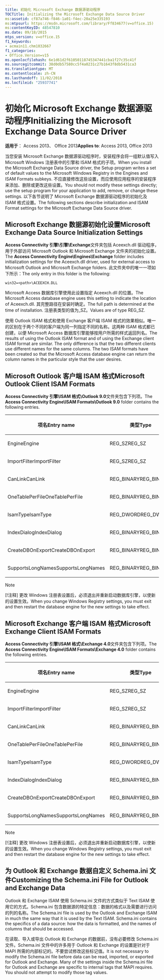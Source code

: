 ```yaml
---
title: 初始化 Microsoft Exchange 数据源驱动程序
TOCTitle: Initializing the Microsoft Exchange Data Source Driver
ms:assetid: cf87a746-f846-1a01-f4ec-20a25e335193
ms:mtpsurl: https://msdn.microsoft.com/library/Ff834677(v=office.15)
ms:contentKeyID: 48547810
ms.date: 09/18/2015
mtps_version: v=office.15
f1_keywords:
- acmain11.chm1032667
f1_categories:
- Office.Version=v15
ms.openlocfilehash: 6e1d61d2f61050118745347441cba1f27c35c41f
ms.sourcegitcommit: 38d0db57580cc5f4a0231c27b1643f8db5431ca3
ms.translationtype: MT
ms.contentlocale: zh-CN
ms.lasthandoff: 11/02/2018
ms.locfileid: "25937741"
---
```

# <a name="initializing-the-microsoft-exchange-data-source-driver"></a><span data-ttu-id="53d4b-102">初始化 Microsoft Exchange 数据源驱动程序</span><span class="sxs-lookup"><span data-stu-id="53d4b-102">Initializing the Microsoft Exchange Data Source Driver</span></span>

<span data-ttu-id="53d4b-103">**适用于**： Access 2013、 Office 2013</span><span class="sxs-lookup"><span data-stu-id="53d4b-103">**Applies to**: Access 2013, Office 2013</span></span>

<span data-ttu-id="53d4b-104">当您安装 Microsoft Exchange 数据源驱动程序时，安装程序会将一组默认值写入 Microsoft Windows 注册表中的引擎和 ISAM 格式的子项。</span><span class="sxs-lookup"><span data-stu-id="53d4b-104">When you install the Microsoft Exchange Data Source driver, the Setup program writes a set of default values to the Microsoft Windows Registry in the Engines and ISAM Formats subkeys.</span></span> <span data-ttu-id="53d4b-105">不应直接修改这些设置，而应使用应用程序的安装程序来添加、删除或更改这些设置。</span><span class="sxs-lookup"><span data-stu-id="53d4b-105">You should not modify these settings directly; use the setup program for your application to add, remove, or change these settings.</span></span> <span data-ttu-id="53d4b-106">以下各节说明了 Microsoft Exchange 数据源驱动程序的初始化及 ISAM 格式设置。</span><span class="sxs-lookup"><span data-stu-id="53d4b-106">The following sections describe initialization and ISAM Format settings for the Microsoft Exchange Data Source driver.</span></span>

## <a name="microsoft-exchange-data-source-initialization-settings"></a><span data-ttu-id="53d4b-107">Microsoft Exchange 数据源初始化设置</span><span class="sxs-lookup"><span data-stu-id="53d4b-107">Microsoft Exchange Data Source Initialization Settings</span></span>

<span data-ttu-id="53d4b-108">**Access Connectivity 引擎\\引擎\\Exchange**文件夹包括 Aceexch.dll 驱动程序，用于外部访问 Microsoft Outlook 和 Microsoft Exchange 文件夹的初始化设置。</span><span class="sxs-lookup"><span data-stu-id="53d4b-108">The **Access Connectivity Engine\\Engines\\Exchange** folder includes initialization settings for the Aceexch.dll driver, used for external access to Microsoft Outlook and Microsoft Exchange folders.</span></span> <span data-ttu-id="53d4b-109">此文件夹中的唯一一项如下所示：</span><span class="sxs-lookup"><span data-stu-id="53d4b-109">The only entry in this folder is the following:</span></span>

`win32=<path>\ACEEXCH.DLL`

<span data-ttu-id="53d4b-110">Microsoft Access 数据库引擎使用此设置指定 Aceexch.dll 的位置。</span><span class="sxs-lookup"><span data-stu-id="53d4b-110">The Microsoft Access database engine uses this setting to indicate the location of Aceexch.dll.</span></span> <span data-ttu-id="53d4b-111">其完整路径在安装时确定。</span><span class="sxs-lookup"><span data-stu-id="53d4b-111">The full path is determined at the time of installation.</span></span> <span data-ttu-id="53d4b-112">注册表类型的值为\_SZ。</span><span class="sxs-lookup"><span data-stu-id="53d4b-112">Values are of type REG\_SZ.</span></span>

<span data-ttu-id="53d4b-p104">使用 Outlook ISAM 格式和使用 Exchange 客户端 ISAM 格式的效果相似。唯一的区别在于两个不同的客户端为同一列指定不同的名称。这两种 ISAM 格式都已创建，以便 Microsoft Access 数据库引擎能够按用户所需的样式返回列名。</span><span class="sxs-lookup"><span data-stu-id="53d4b-p104">The results of using the Outlook ISAM format and of using the Exchange client ISAM format are similar. The only difference is that the two different clients use different names for the same columns. The two ISAM formats have been created so that the Microsoft Access database engine can return the column names in the particular style that the user desires.</span></span>

## <a name="microsoft-outlook-client-isam-formats"></a><span data-ttu-id="53d4b-116">Microsoft Outlook 客户端 ISAM 格式</span><span class="sxs-lookup"><span data-stu-id="53d4b-116">Microsoft Outlook Client ISAM Formats</span></span>

<span data-ttu-id="53d4b-117">**Access Connectivity 引擎\\ISAM 格式\\Outlook 9.0**文件夹包含下列项。</span><span class="sxs-lookup"><span data-stu-id="53d4b-117">The **Access Connectivity Engine\\ISAM Formats\\Outlook 9.0** folder contains the following entries.</span></span>

<table>
<colgroup>
<col style="width: 33%" />
<col style="width: 33%" />
<col style="width: 33%" />
</colgroup>
<thead>
<tr class="header">
<th><p><span data-ttu-id="53d4b-118">项名</span><span class="sxs-lookup"><span data-stu-id="53d4b-118">Entry name</span></span></p></th>
<th><p><span data-ttu-id="53d4b-119">类型</span><span class="sxs-lookup"><span data-stu-id="53d4b-119">Type</span></span></p></th>
<th><p><span data-ttu-id="53d4b-120">值</span><span class="sxs-lookup"><span data-stu-id="53d4b-120">Value</span></span></p></th>
</tr>
</thead>
<tbody>
<tr class="odd">
<td><p><span data-ttu-id="53d4b-121">Engine</span><span class="sxs-lookup"><span data-stu-id="53d4b-121">Engine</span></span></p></td>
<td><p><span data-ttu-id="53d4b-122">REG_SZ</span><span class="sxs-lookup"><span data-stu-id="53d4b-122">REG_SZ</span></span></p></td>
<td><p><span data-ttu-id="53d4b-123">Exchange</span><span class="sxs-lookup"><span data-stu-id="53d4b-123">Exchange</span></span></p></td>
</tr>
<tr class="even">
<td><p><span data-ttu-id="53d4b-124">ImportFilter</span><span class="sxs-lookup"><span data-stu-id="53d4b-124">ImportFilter</span></span></p></td>
<td><p><span data-ttu-id="53d4b-125">REG_SZ</span><span class="sxs-lookup"><span data-stu-id="53d4b-125">REG_SZ</span></span></p></td>
<td><p><span data-ttu-id="53d4b-126">Outlook()</span><span class="sxs-lookup"><span data-stu-id="53d4b-126">Outlook()</span></span></p></td>
</tr>
<tr class="odd">
<td><p><span data-ttu-id="53d4b-127">CanLink</span><span class="sxs-lookup"><span data-stu-id="53d4b-127">CanLink</span></span></p></td>
<td><p><span data-ttu-id="53d4b-128">REG_BINARY</span><span class="sxs-lookup"><span data-stu-id="53d4b-128">REG_BINARY</span></span></p></td>
<td><p><span data-ttu-id="53d4b-129">01</span><span class="sxs-lookup"><span data-stu-id="53d4b-129">01</span></span></p></td>
</tr>
<tr class="even">
<td><p><span data-ttu-id="53d4b-130">OneTablePerFile</span><span class="sxs-lookup"><span data-stu-id="53d4b-130">OneTablePerFile</span></span></p></td>
<td><p><span data-ttu-id="53d4b-131">REG_BINARY</span><span class="sxs-lookup"><span data-stu-id="53d4b-131">REG_BINARY</span></span></p></td>
<td><p><span data-ttu-id="53d4b-132">00</span><span class="sxs-lookup"><span data-stu-id="53d4b-132">00</span></span></p></td>
</tr>
<tr class="odd">
<td><p><span data-ttu-id="53d4b-133">IsamType</span><span class="sxs-lookup"><span data-stu-id="53d4b-133">IsamType</span></span></p></td>
<td><p><span data-ttu-id="53d4b-134">REG_DWORD</span><span class="sxs-lookup"><span data-stu-id="53d4b-134">REG_DWORD</span></span></p></td>
<td><p><span data-ttu-id="53d4b-135">3</span><span class="sxs-lookup"><span data-stu-id="53d4b-135">3</span></span></p></td>
</tr>
<tr class="even">
<td><p><span data-ttu-id="53d4b-136">IndexDialog</span><span class="sxs-lookup"><span data-stu-id="53d4b-136">IndexDialog</span></span></p></td>
<td><p><span data-ttu-id="53d4b-137">REG_BINARY</span><span class="sxs-lookup"><span data-stu-id="53d4b-137">REG_BINARY</span></span></p></td>
<td><p><span data-ttu-id="53d4b-138">00</span><span class="sxs-lookup"><span data-stu-id="53d4b-138">00</span></span></p></td>
</tr>
<tr class="odd">
<td><p><span data-ttu-id="53d4b-139">CreateDBOnExport</span><span class="sxs-lookup"><span data-stu-id="53d4b-139">CreateDBOnExport</span></span></p></td>
<td><p><span data-ttu-id="53d4b-140">REG_BINARY</span><span class="sxs-lookup"><span data-stu-id="53d4b-140">REG_BINARY</span></span></p></td>
<td><p><span data-ttu-id="53d4b-141">00</span><span class="sxs-lookup"><span data-stu-id="53d4b-141">00</span></span></p></td>
</tr>
<tr class="even">
<td><p><span data-ttu-id="53d4b-142">SupportsLongNames</span><span class="sxs-lookup"><span data-stu-id="53d4b-142">SupportsLongNames</span></span></p></td>
<td><p><span data-ttu-id="53d4b-143">REG_BINARY</span><span class="sxs-lookup"><span data-stu-id="53d4b-143">REG_BINARY</span></span></p></td>
<td><p><span data-ttu-id="53d4b-144">01</span><span class="sxs-lookup"><span data-stu-id="53d4b-144">01</span></span></p></td>
</tr>
</tbody>
</table>



> [!NOTE]
> <span data-ttu-id="53d4b-145">[!注释] 更改 Windows 注册表设置后，必须退出并重新启动数据库引擎，以使新的设置生效。</span><span class="sxs-lookup"><span data-stu-id="53d4b-145">When you change Windows Registry settings, you must exit and then restart the database engine for the new settings to take effect.</span></span>



## <a name="microsoft-exchange-client-isam-formats"></a><span data-ttu-id="53d4b-146">Microsoft Exchange 客户端 ISAM 格式</span><span class="sxs-lookup"><span data-stu-id="53d4b-146">Microsoft Exchange Client ISAM Formats</span></span>

<span data-ttu-id="53d4b-147">**Access Connectivity 引擎\\ISAM 格式\\Exchange 4.0**文件夹包含下列项。</span><span class="sxs-lookup"><span data-stu-id="53d4b-147">The **Access Connectivity Engine\\ISAM Formats\\Exchange 4.0** folder contains the following entries.</span></span>

<table>
<colgroup>
<col style="width: 33%" />
<col style="width: 33%" />
<col style="width: 33%" />
</colgroup>
<thead>
<tr class="header">
<th><p><span data-ttu-id="53d4b-148">项名</span><span class="sxs-lookup"><span data-stu-id="53d4b-148">Entry name</span></span></p></th>
<th><p><span data-ttu-id="53d4b-149">类型</span><span class="sxs-lookup"><span data-stu-id="53d4b-149">Type</span></span></p></th>
<th><p><span data-ttu-id="53d4b-150">值</span><span class="sxs-lookup"><span data-stu-id="53d4b-150">Value</span></span></p></th>
</tr>
</thead>
<tbody>
<tr class="odd">
<td><p><span data-ttu-id="53d4b-151">Engine</span><span class="sxs-lookup"><span data-stu-id="53d4b-151">Engine</span></span></p></td>
<td><p><span data-ttu-id="53d4b-152">REG_SZ</span><span class="sxs-lookup"><span data-stu-id="53d4b-152">REG_SZ</span></span></p></td>
<td><p><span data-ttu-id="53d4b-153">Exchange</span><span class="sxs-lookup"><span data-stu-id="53d4b-153">Exchange</span></span></p></td>
</tr>
<tr class="even">
<td><p><span data-ttu-id="53d4b-154">ImportFilter</span><span class="sxs-lookup"><span data-stu-id="53d4b-154">ImportFilter</span></span></p></td>
<td><p><span data-ttu-id="53d4b-155">REG_SZ</span><span class="sxs-lookup"><span data-stu-id="53d4b-155">REG_SZ</span></span></p></td>
<td><p><span data-ttu-id="53d4b-156">Exchange()</span><span class="sxs-lookup"><span data-stu-id="53d4b-156">Exchange()</span></span></p></td>
</tr>
<tr class="odd">
<td><p><span data-ttu-id="53d4b-157">CanLink</span><span class="sxs-lookup"><span data-stu-id="53d4b-157">CanLink</span></span></p></td>
<td><p><span data-ttu-id="53d4b-158">REG_BINARY</span><span class="sxs-lookup"><span data-stu-id="53d4b-158">REG_BINARY</span></span></p></td>
<td><p><span data-ttu-id="53d4b-159">01</span><span class="sxs-lookup"><span data-stu-id="53d4b-159">01</span></span></p></td>
</tr>
<tr class="even">
<td><p><span data-ttu-id="53d4b-160">OneTablePerFile</span><span class="sxs-lookup"><span data-stu-id="53d4b-160">OneTablePerFile</span></span></p></td>
<td><p><span data-ttu-id="53d4b-161">REG_BINARY</span><span class="sxs-lookup"><span data-stu-id="53d4b-161">REG_BINARY</span></span></p></td>
<td><p><span data-ttu-id="53d4b-162">00</span><span class="sxs-lookup"><span data-stu-id="53d4b-162">00</span></span></p></td>
</tr>
<tr class="odd">
<td><p><span data-ttu-id="53d4b-163">IsamType</span><span class="sxs-lookup"><span data-stu-id="53d4b-163">IsamType</span></span></p></td>
<td><p><span data-ttu-id="53d4b-164">REG_DWORD</span><span class="sxs-lookup"><span data-stu-id="53d4b-164">REG_DWORD</span></span></p></td>
<td><p><span data-ttu-id="53d4b-165">3</span><span class="sxs-lookup"><span data-stu-id="53d4b-165">3</span></span></p></td>
</tr>
<tr class="even">
<td><p><span data-ttu-id="53d4b-166">IndexDialog</span><span class="sxs-lookup"><span data-stu-id="53d4b-166">IndexDialog</span></span></p></td>
<td><p><span data-ttu-id="53d4b-167">REG_BINARY</span><span class="sxs-lookup"><span data-stu-id="53d4b-167">REG_BINARY</span></span></p></td>
<td><p><span data-ttu-id="53d4b-168">00</span><span class="sxs-lookup"><span data-stu-id="53d4b-168">00</span></span></p></td>
</tr>
<tr class="odd">
<td><p><span data-ttu-id="53d4b-169">CreateDBOnExport</span><span class="sxs-lookup"><span data-stu-id="53d4b-169">CreateDBOnExport</span></span></p></td>
<td><p><span data-ttu-id="53d4b-170">REG_BINARY</span><span class="sxs-lookup"><span data-stu-id="53d4b-170">REG_BINARY</span></span></p></td>
<td><p><span data-ttu-id="53d4b-171">00</span><span class="sxs-lookup"><span data-stu-id="53d4b-171">00</span></span></p></td>
</tr>
<tr class="even">
<td><p><span data-ttu-id="53d4b-172">SupportsLongNames</span><span class="sxs-lookup"><span data-stu-id="53d4b-172">SupportsLongNames</span></span></p></td>
<td><p><span data-ttu-id="53d4b-173">REG_BINARY</span><span class="sxs-lookup"><span data-stu-id="53d4b-173">REG_BINARY</span></span></p></td>
<td><p><span data-ttu-id="53d4b-174">01</span><span class="sxs-lookup"><span data-stu-id="53d4b-174">01</span></span></p></td>
</tr>
</tbody>
</table>



> [!NOTE]
> <span data-ttu-id="53d4b-175">[!注释] 更改 Windows 注册表设置后，必须退出并重新启动数据库引擎，以使新的设置生效。</span><span class="sxs-lookup"><span data-stu-id="53d4b-175">When you change Windows Registry settings, you must exit and then restart the database engine for the new settings to take effect.</span></span>



## <a name="customizing-the-schemaini-file-for-outlook-and-exchange-data"></a><span data-ttu-id="53d4b-176">为 Outlook 和 Exchange 数据自定义 Schema.ini 文件</span><span class="sxs-lookup"><span data-stu-id="53d4b-176">Customizing the Schema.ini File for Outlook and Exchange Data</span></span>

<span data-ttu-id="53d4b-p105">Outlook 和 Exchange ISAM 使用 Schema.ini 文件的方式类似于 Text ISAM 使用它的方式。Schema.ini 包含数据源的特定信息：数据的格式以及需要进行访问的列的名称。</span><span class="sxs-lookup"><span data-stu-id="53d4b-p105">The Schema.ini file is used by the Outlook and Exchange ISAM in much the same way that it is used by the Text ISAM. Schema.ini contains the specifics of a data source: how the data is formatted, and the names of columns that should be accessed.</span></span>

<span data-ttu-id="53d4b-p106">在读取、导入或导出 Outlook 和 Exchange 的数据前，没有必要修改 Schema.ini 文件。Schema.ini 文件中的许多用于 Outlook 和 Exchange 的设置是针对于 MAPI 所需的内部标记的。不要尝试修改这些标记值。</span><span class="sxs-lookup"><span data-stu-id="53d4b-p106">It is not necessary to modify the Schema.ini file before data can be read, imported, or exported for Outlook and Exchange. Many of the settings inside the Schema.ini file for Outlook and Exchange are specific to internal tags that MAPI requires. You should not attempt to modify those tag values.</span></span>

